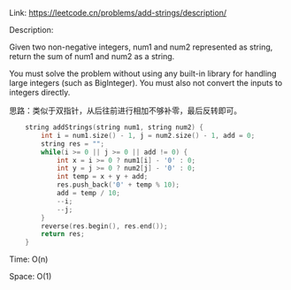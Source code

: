 Link: https://leetcode.cn/problems/add-strings/description/

Description:

Given two non-negative integers, num1 and num2 represented as string, return the sum of num1 and num2 as a string.

You must solve the problem without using any built-in library for handling large integers (such as BigInteger). You must also not convert the inputs to integers directly.

思路：类似于双指针，从后往前进行相加不够补零，最后反转即可。

```c++
    string addStrings(string num1, string num2) {
        int i = num1.size() - 1, j = num2.size() - 1, add = 0;
        string res = "";
        while(i >= 0 || j >= 0 || add != 0) {
            int x = i >= 0 ? num1[i] - '0' : 0;
            int y = j >= 0 ? num2[j] - '0' : 0;
            int temp = x + y + add;
            res.push_back('0' + temp % 10);
            add = temp / 10;
            --i;
            --j;
        }
        reverse(res.begin(), res.end());
        return res;
    }
```

Time: O(n)

Space: O(1)
